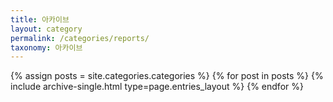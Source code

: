 ```yaml
---
title: 아카이브
layout: category
permalink: /categories/reports/
taxonomy: 아카이브
---
```


{% assign posts = site.categories.categories %}
 {% for post in posts %} {% include archive-single.html type=page.entries_layout %} {% endfor %}